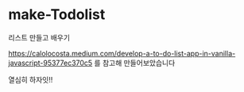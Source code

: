 # make-Todolist
리스트 만들고 배우기


https://calolocosta.medium.com/develop-a-to-do-list-app-in-vanilla-javascript-95377ec370c5
를 참고해 만들어보았습니다

열심히 하자잇!!
